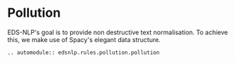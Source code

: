 # Pollution

EDS-NLP's goal is to provide non destructive text normalisation. To achieve this, we make use of Spacy's elegant data structure.

```{eval-rst}
.. automodule:: edsnlp.rules.pollution.pollution
```
